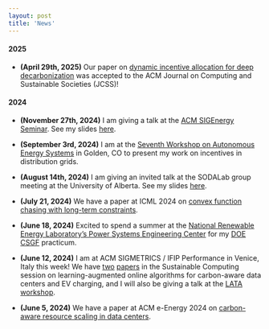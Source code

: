 ```yaml
---
layout: post
title: 'News'
---
```


#### 2025

  - **(April 29th, 2025)** Our paper on [dynamic incentive allocation for deep decarbonization](https://arxiv.org/abs/2502.08877) was accepted to the ACM Journal on Computing and Sustainable Societies (JCSS)!


#### 2024

  - **(November 27th, 2024)** I am giving a talk at the [ACM SIGEnergy Seminar](https://sites.google.com/view/sigenergy-seminar/).  See my slides [here](https://drive.google.com/file/d/1WVtGPCmFuA6V1216q5EvRr71mUlgG5Tk/view?usp=sharing).

  - **(September 3rd, 2024)** I am at the [Seventh Workshop on Autonomous Energy Systems](https://www.nrel.gov/grid/seventh-workshop-autonomous-energy-systems.html) in Golden, CO to present my work on incentives in distribution grids.  
  
  - **(August 14th, 2024)** I am giving an invited talk at the SODALab group meeting at the University of Alberta.  See my slides [here](https://drive.google.com/file/d/1pCdYPfICf6RjwDLs0dSva6TVrVWREaFc/view?usp=sharing).  
  
  - **(July 21, 2024)** We have a paper at ICML 2024 on [convex function chasing with long-term constraints](https://openreview.net/forum?id=hRBdOHVn7y).  
  
  - **(June 18, 2024)** Excited to spend a summer at the [National Renewable Energy Laboratory’s Power Systems Engineering Center](https://www.nrel.gov/grid/) for my [DOE CSGF](https://www.krellinst.org/csgf/about-doe-csgf) practicum.  
  
  - **(June 12, 2024)** I am at ACM SIGMETRICS / IFIP Performance in Venice, Italy this week!  We have [two](https://dl.acm.org/doi/abs/10.1145/3626776) [papers](https://dl.acm.org/doi/abs/10.1145/3673660.3655074) in the Sustainable Computing session on learning-augmented online algorithms for carbon-aware data centers and EV charging, and I will also be giving a talk at the [LATA workshop](https://learning-augmented-algorithms.github.io).  
  
  - **(June 5, 2024)** We have a paper at ACM e-Energy 2024 on [carbon-aware resource scaling in data centers](https://dl.acm.org/doi/10.1145/3632775.3661942).